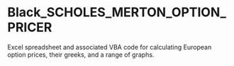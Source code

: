 # Black_SCHOLES_MERTON_OPTION_PRICER
Excel spreadsheet and associated VBA code for calculating European option prices, their greeks, and a range of graphs.
